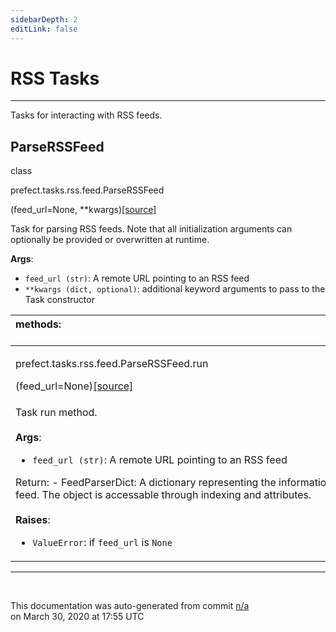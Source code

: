 ```yaml
---
sidebarDepth: 2
editLink: false
---
```

# RSS Tasks
---
Tasks for interacting with RSS feeds.
 ## ParseRSSFeed
 <div class='class-sig' id='prefect-tasks-rss-feed-parserssfeed'><p class="prefect-sig">class </p><p class="prefect-class">prefect.tasks.rss.feed.ParseRSSFeed</p>(feed_url=None, **kwargs)<span class="source"><a href="https://github.com/PrefectHQ/prefect/blob/master/src/prefect/tasks/rss/feed.py#L9">[source]</a></span></div>

Task for parsing RSS feeds. Note that all initialization arguments can optionally be provided or overwritten at runtime.

**Args**:     <ul class="args"><li class="args">`feed_url (str)`: A remote URL pointing to an RSS feed     </li><li class="args">`**kwargs (dict, optional)`: additional keyword arguments to pass to the Task         constructor</li></ul>

|methods: &nbsp;&nbsp;&nbsp;&nbsp;&nbsp;&nbsp;&nbsp;&nbsp;&nbsp;&nbsp;&nbsp;&nbsp;&nbsp;&nbsp;&nbsp;&nbsp;&nbsp;&nbsp;&nbsp;&nbsp;&nbsp;&nbsp;&nbsp;&nbsp;&nbsp;&nbsp;&nbsp;&nbsp;&nbsp;&nbsp;&nbsp;&nbsp;&nbsp;&nbsp;&nbsp;&nbsp;&nbsp;&nbsp;&nbsp;&nbsp;&nbsp;&nbsp;&nbsp;&nbsp;&nbsp;&nbsp;&nbsp;&nbsp;&nbsp;&nbsp;&nbsp;&nbsp;&nbsp;&nbsp;&nbsp;&nbsp;&nbsp;&nbsp;&nbsp;&nbsp;&nbsp;&nbsp;&nbsp;&nbsp;&nbsp;&nbsp;&nbsp;&nbsp;&nbsp;&nbsp;&nbsp;&nbsp;&nbsp;&nbsp;&nbsp;&nbsp;&nbsp;&nbsp;&nbsp;&nbsp;&nbsp;&nbsp;&nbsp;&nbsp;&nbsp;&nbsp;&nbsp;&nbsp;&nbsp;&nbsp;&nbsp;&nbsp;&nbsp;&nbsp;&nbsp;&nbsp;&nbsp;&nbsp;&nbsp;&nbsp;&nbsp;&nbsp;&nbsp;&nbsp;&nbsp;&nbsp;&nbsp;&nbsp;&nbsp;&nbsp;&nbsp;&nbsp;&nbsp;&nbsp;&nbsp;&nbsp;&nbsp;&nbsp;&nbsp;&nbsp;&nbsp;&nbsp;&nbsp;&nbsp;&nbsp;&nbsp;&nbsp;&nbsp;&nbsp;&nbsp;&nbsp;&nbsp;&nbsp;&nbsp;&nbsp;&nbsp;&nbsp;&nbsp;&nbsp;&nbsp;&nbsp;&nbsp;&nbsp;&nbsp;&nbsp;&nbsp;&nbsp;&nbsp;&nbsp;&nbsp;|
|:----|
 | <div class='method-sig' id='prefect-tasks-rss-feed-parserssfeed-run'><p class="prefect-class">prefect.tasks.rss.feed.ParseRSSFeed.run</p>(feed_url=None)<span class="source"><a href="https://github.com/PrefectHQ/prefect/blob/master/src/prefect/tasks/rss/feed.py#L25">[source]</a></span></div>
<p class="methods">Task run method.<br><br>**Args**:     <ul class="args"><li class="args">`feed_url (str)`: A remote URL pointing to an RSS feed</li></ul>Return:     - FeedParserDict: A dictionary representing the information from the         parsed feed. The object is accessable through indexing and attributes.<br><br>**Raises**:     <ul class="args"><li class="args">`ValueError`: if `feed_url` is `None`</li></ul></p>|

---
<br>


<p class="auto-gen">This documentation was auto-generated from commit <a href='https://github.com/PrefectHQ/prefect/commit/n/a'>n/a</a> </br>on March 30, 2020 at 17:55 UTC</p>